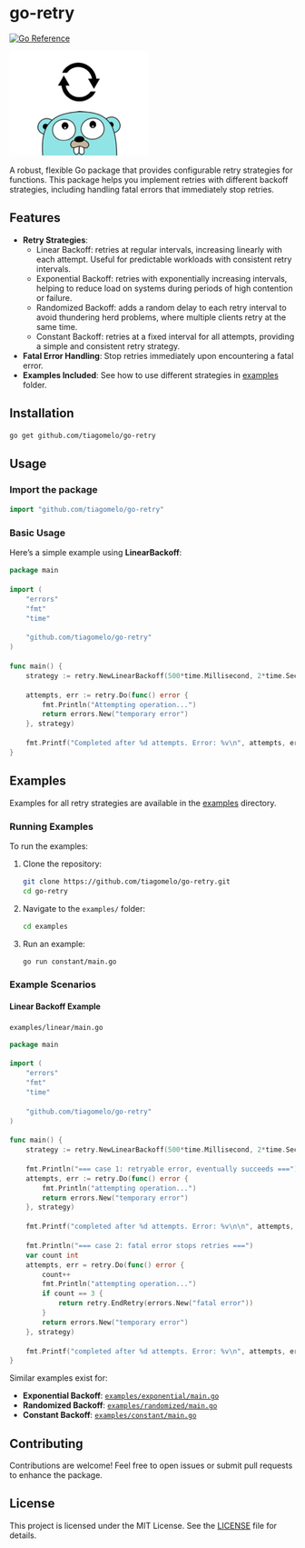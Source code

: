 # go-retry

[![Go Reference](https://pkg.go.dev/badge/github.com/tiagomelo/go-retry.svg)](https://pkg.go.dev/github.com/tiagomelo/go-retry)

![go-retry](./go-retry.png)

A robust, flexible Go package that provides configurable retry strategies for functions. This package helps you implement retries with different backoff strategies, including handling fatal errors that immediately stop retries.

## Features
- **Retry Strategies**:
  - Linear Backoff: retries at regular intervals, increasing linearly with each attempt. Useful for predictable workloads with consistent retry intervals.
  - Exponential Backoff: retries with exponentially increasing intervals, helping to reduce load on systems during periods of high contention or failure.
  - Randomized Backoff: adds a random delay to each retry interval to avoid thundering herd problems, where multiple clients retry at the same time.
  - Constant Backoff: retries at a fixed interval for all attempts, providing a simple and consistent retry strategy.
- **Fatal Error Handling**: Stop retries immediately upon encountering a fatal error.
- **Examples Included**: See how to use different strategies in [examples](./examples/) folder.

## Installation

```bash
go get github.com/tiagomelo/go-retry
```

## Usage

### Import the package

```go
import "github.com/tiagomelo/go-retry"
```

### Basic Usage

Here’s a simple example using **LinearBackoff**:

```go
package main

import (
	"errors"
	"fmt"
	"time"

	"github.com/tiagomelo/go-retry"
)

func main() {
	strategy := retry.NewLinearBackoff(500*time.Millisecond, 2*time.Second, 5)

	attempts, err := retry.Do(func() error {
		fmt.Println("Attempting operation...")
		return errors.New("temporary error")
	}, strategy)

	fmt.Printf("Completed after %d attempts. Error: %v\n", attempts, err)
}
```

## Examples

Examples for all retry strategies are available in the [examples](./examples/) directory.

### Running Examples

To run the examples:

1. Clone the repository:
   ```bash
   git clone https://github.com/tiagomelo/go-retry.git
   cd go-retry
   ```

2. Navigate to the `examples/` folder:
   ```bash
   cd examples
   ```

3. Run an example:
   ```bash
   go run constant/main.go
   ```

### Example Scenarios

#### Linear Backoff Example
`examples/linear/main.go`
```go
package main

import (
	"errors"
	"fmt"
	"time"

	"github.com/tiagomelo/go-retry"
)

func main() {
	strategy := retry.NewLinearBackoff(500*time.Millisecond, 2*time.Second, 5)

	fmt.Println("=== case 1: retryable error, eventually succeeds ===")
	attempts, err := retry.Do(func() error {
		fmt.Println("attempting operation...")
		return errors.New("temporary error")
	}, strategy)

	fmt.Printf("completed after %d attempts. Error: %v\n\n", attempts, err)

	fmt.Println("=== case 2: fatal error stops retries ===")
	var count int
	attempts, err = retry.Do(func() error {
		count++
		fmt.Println("attempting operation...")
		if count == 3 {
			return retry.EndRetry(errors.New("fatal error"))
		}
		return errors.New("temporary error")
	}, strategy)

	fmt.Printf("completed after %d attempts. Error: %v\n", attempts, err)
}
```

Similar examples exist for:
- **Exponential Backoff**: [`examples/exponential/main.go`](./examples/exponential/main.go)
- **Randomized Backoff**: [`examples/randomized/main.go`](./examples/randomized/main.go)
- **Constant Backoff**: [`examples/constant/main.go`](./examples/constant/main.go)

## Contributing

Contributions are welcome! Feel free to open issues or submit pull requests to enhance the package.

## License

This project is licensed under the MIT License. See the [LICENSE](LICENSE) file for details.